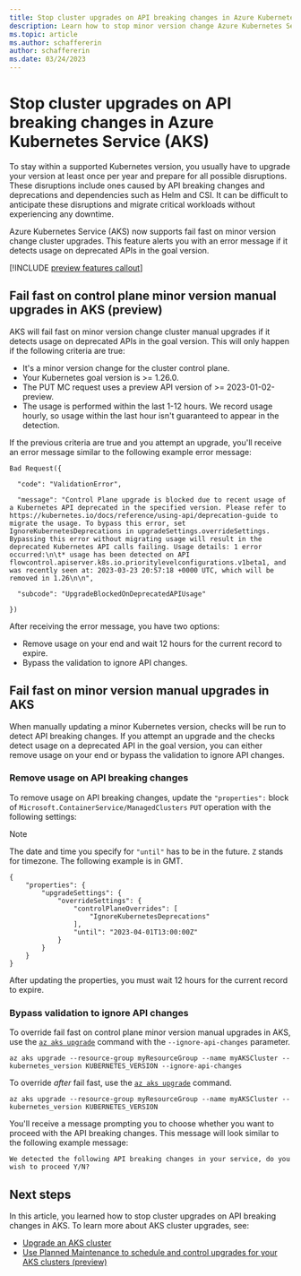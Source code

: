 ```yaml
---
title: Stop cluster upgrades on API breaking changes in Azure Kubernetes Service (AKS)
description: Learn how to stop minor version change Azure Kubernetes Service (AKS) cluster upgrades on API breaking changes.
ms.topic: article
ms.author: schaffererin
author: schaffererin
ms.date: 03/24/2023
---
```


# Stop cluster upgrades on API breaking changes in Azure Kubernetes Service (AKS)

To stay within a supported Kubernetes version, you usually have to upgrade your version at least once per year and prepare for all possible disruptions. These disruptions include ones caused by API breaking changes and deprecations and dependencies such as Helm and CSI. It can be difficult to anticipate these disruptions and migrate critical workloads without experiencing any downtime.

Azure Kubernetes Service (AKS) now supports fail fast on minor version change cluster upgrades. This feature alerts you with an error message if it detects usage on deprecated APIs in the goal version.

[!INCLUDE [preview features callout](./includes/preview/preview-callout.md)]

## Fail fast on control plane minor version manual upgrades in AKS (preview)

AKS will fail fast on minor version change cluster manual upgrades if it detects usage on deprecated APIs in the goal version. This will only happen if the following criteria are true:

- It's a minor version change for the cluster control plane.
- Your Kubernetes goal version is >= 1.26.0.
- The PUT MC request uses a preview API version of >= 2023-01-02-preview.
- The usage is performed within the last 1-12 hours. We record usage hourly, so usage within the last hour isn't guaranteed to appear in the detection.

If the previous criteria are true and you attempt an upgrade, you'll receive an error message similar to the following example error message:

```
Bad Request({

  "code": "ValidationError",

  "message": "Control Plane upgrade is blocked due to recent usage of a Kubernetes API deprecated in the specified version. Please refer to https://kubernetes.io/docs/reference/using-api/deprecation-guide to migrate the usage. To bypass this error, set IgnoreKubernetesDeprecations in upgradeSettings.overrideSettings. Bypassing this error without migrating usage will result in the deprecated Kubernetes API calls failing. Usage details: 1 error occurred:\n\t* usage has been detected on API flowcontrol.apiserver.k8s.io.prioritylevelconfigurations.v1beta1, and was recently seen at: 2023-03-23 20:57:18 +0000 UTC, which will be removed in 1.26\n\n",

  "subcode": "UpgradeBlockedOnDeprecatedAPIUsage"

})
```

After receiving the error message, you have two options:

- Remove usage on your end and wait 12 hours for the current record to expire.
- Bypass the validation to ignore API changes.

## Fail fast on minor version manual upgrades in AKS

When manually updating a minor Kubernetes version, checks will be run to detect API breaking changes. If you attempt an upgrade and the checks detect usage on a deprecated API in the goal version, you can either remove usage on your end or bypass the validation to ignore API changes.

### Remove usage on API breaking changes

To remove usage on API breaking changes, update the `"properties":` block of `Microsoft.ContainerService/ManagedClusters` `PUT` operation with the following settings:

> [!NOTE]
> The date and time you specify for `"until"` has to be in the future. `Z` stands for timezone. The following example is in GMT.

```
{
    "properties": {
        "upgradeSettings": {
            "overrideSettings": {
                "controlPlaneOverrides": [
                    "IgnoreKubernetesDeprecations"
                ],
                "until": "2023-04-01T13:00:00Z"
            }
        }
    }
}
```

After updating the properties, you must wait 12 hours for the current record to expire.

### Bypass validation to ignore API changes

To override fail fast on control plane minor version manual upgrades in AKS, use the [`az aks upgrade`][az-aks-upgrade] command with the `--ignore-api-changes` parameter.

```azurecli
az aks upgrade --resource-group myResourceGroup --name myAKSCluster --kubernetes_version KUBERNETES_VERSION --ignore-api-changes
```

To override *after* fail fast, use the [`az aks upgrade`][az-aks-upgrade] command.

```azurecli
az aks upgrade --resource-group myResourceGroup --name myAKSCluster --kubernetes_version KUBERNETES_VERSION
```

You'll receive a message prompting you to choose whether you want to proceed with the API breaking changes. This message will look similar to the following example message:

```azurecli
We detected the following API breaking changes in your service, do you wish to proceed Y/N?
```

## Next steps

In this article, you learned how to stop cluster upgrades on API breaking changes in AKS. To learn more about AKS cluster upgrades, see:

- [Upgrade an AKS cluster][upgrade-cluster]
- [Use Planned Maintenance to schedule and control upgrades for your AKS clusters (preview)][planned-maintenance-aks]

<!-- INTERNAL LINKS -->
[upgrade-cluster]: upgrade-cluster.md
[planned-maintenance-aks]: planned-maintenance.md
[az-aks-upgrade]: /cli/azure/aks#az_aks_upgrade
